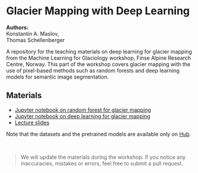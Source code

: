 # Glacier Mapping with Deep Learning

**Authors:** <br/>
Konstantin A. Maslov, <br/>
Thomas Schellenberger

A repository for the teaching materials on deep learning for glacier mapping from the Machine Learning for Glaciology workshop, Finse Alpine Research Centre, Norway. This part of the workshop covers glacier mapping with the use of pixel-based methods such as random forests and deep learning models for semantic image segmentation.

## Materials

- [Jupyter notebook on random forest for glacier mapping](https://github.com/Machine-Learning-in-Glaciology-Workshop/Glacier-Mapping-with-Deep-Learning/blob/main/Glacier%20Mapping%20with%20Random%20Forest.ipynb)
- [Jupyter notebook on deep learning for glacier mapping](https://github.com/Machine-Learning-in-Glaciology-Workshop/Glacier-Mapping-with-Deep-Learning/blob/main/Glacier%20Mapping%20with%20Deep%20Learning.ipynb)
- [Lecture slides](https://github.com/Machine-Learning-in-Glaciology-Workshop/Glacier-Mapping-with-Deep-Learning/blob/main/Deep%20Learning%20for%20Glacier%20Mapping.pdf)

Note that the datasets and the pretrained models are available only on [Hub](https://hub.jupytearth.org/).

<br/>

> We will update the materials during the workshop. If you notice any inaccuracies, mistakes or errors, feel free to submit a pull request.
